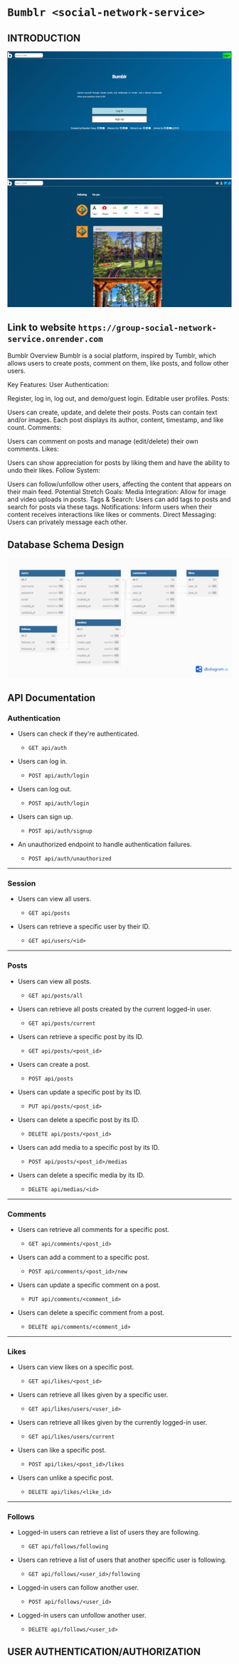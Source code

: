 # `Bumblr <social-network-service>`

## INTRODUCTION
![homepage][def]
![homepage2][def2]

## Link to website `https://group-social-network-service.onrender.com`

Bumblr Overview
Bumblr is a social platform, inspired by Tumblr, which allows users to create posts, comment on them, like posts, and follow other users.

Key Features:
User Authentication:

Register, log in, log out, and demo/guest login.
Editable user profiles.
Posts:

Users can create, update, and delete their posts.
Posts can contain text and/or images.
Each post displays its author, content, timestamp, and like count.
Comments:

Users can comment on posts and manage (edit/delete) their own comments.
Likes:

Users can show appreciation for posts by liking them and have the ability to undo their likes.
Follow System:

Users can follow/unfollow other users, affecting the content that appears on their main feed.
Potential Stretch Goals:
Media Integration: Allow for image and video uploads in posts.
Tags & Search: Users can add tags to posts and search for posts via these tags.
Notifications: Inform users when their content receives interactions like likes or comments.
Direct Messaging: Users can privately message each other.


## Database Schema Design
![db][def3]
## API Documentation

### Authentication

* Users can check if they're authenticated.
  - `GET api/auth`

* Users can log in.
  - `POST api/auth/login`

* Users can log out.
  - `POST api/auth/login`

* Users can sign up.
  - `POST api/auth/signup`

* An unauthorized endpoint to handle authentication failures.
  - `POST api/auth/unauthorized`

---

### Session

* Users can view all users.
  - `GET api/posts`

* Users can retrieve a specific user by their ID.
  - `GET api/users/<id>`

---

### Posts

* Users can view all posts.
  - `GET api/posts/all`

* Users can retrieve all posts created by the current logged-in user.

  - `GET api/posts/current`

* Users can retrieve a specific post by its ID.

  - `GET api/posts/<post_id>`

* Users can create a post.
  - `POST api/posts`

* Users can update a specific post by its ID.
  - `PUT api/posts/<post_id>`

* Users can delete a specific post by its ID.
  - `DELETE api/posts/<post_id>`

* Users can add media to a specific post by its ID.
  - `POST api/posts/<post_id>/medias`

* Users can delete a specific media by its ID.
  - `DELETE api/medias/<id>`

---

### Comments

* Users can retrieve all comments for a specific post.
  - `GET api/comments/<post_id>`

* Users can add a comment to a specific post.
  - `POST api/comments/<post_id>/new`

* Users can update a specific comment on a post.
  - `PUT api/comments/<comment_id>`

* Users can delete a specific comment from a post.
  - `DELETE api/comments/<comment_id>`

---

### Likes

* Users can view likes on a specific post.
  - `GET api/likes/<post_id>`

* Users can retrieve all likes given by a specific user.
  - `GET api/likes/users/<user_id>`

* Users can retrieve all likes given by the currently logged-in user.
  - `GET api/likes/users/current`

* Users can like a specific post.
  - `POST api/likes/<post_id>/likes`

* Users can unlike a specific post.
  - `DELETE api/likes/<like_id>`

---

### Follows

* Logged-in users can retrieve a list of users they are following.
  - `GET api/follows/following`

* Users can retrieve a list of users that another specific user is following.
  - `GET api/follows/<user_id>/following`

* Logged-in users can follow another user.
  - `POST api/follows/<user_id>`

* Logged-in users can unfollow another user.
  - `DELETE api/follows/<user_id>`

## USER AUTHENTICATION/AUTHORIZATION


[def]: ./images/Bumblr-login.png
[def2]:./images/Bumblr-main.png
[def3]:./images/Bumblr-schema.png
